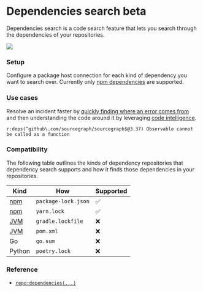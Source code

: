 # Dependencies search <span class="badge badge-beta">beta</span>

Dependencies search is a code search feature that lets you search through the dependencies of your repositories.


<img src="https://storage.googleapis.com/sourcegraph-assets/docs/images/code_search/dependencies-search-usage.png" style="margin-left:0;margin-right:0;"/>

### Setup

Configure a package host connection for each kind of dependency you want to search over. Currently only [npm dependencies](../../integration/npm.md) are supported.

### Use cases

Resolve an incident faster by [quickly finding where an error comes from](https://sourcegraph.com/search?q=context:global+repo:deps%28%5Egithub%5C.com/sourcegraph/sourcegraph%24%403.37%29+Observable+cannot+be+called+as+a+function&patternType=literal) and then understanding the code around it by leveraging [code intelligence](../../code_intelligence/explanations/features.md).<br/>

```sgquery
r:deps(^github\.com/sourcegraph/sourcegraph$@3.37) Observable cannot be called as a function
```

### Compatibility

The following table outlines the kinds of dependency repositories that dependency search supports and how it finds those dependencies in your repositories.

Kind | How | Supported
---- | ------ | ---------
[npm](../../integration/npm.md) | `package-lock.json` | ✅
[npm](../../integration/npm.md) | `yarn.lock` | ✅
[JVM](../../integration/jvm.md) | `gradle.lockfile` | ❌
[JVM](../../integration/jvm.md) | `pom.xml` | ❌
Go | `go.sum` | ❌
Python | `poetry.lock` | ❌

### Reference

- [`repo:dependencies(...)`](../reference/language.md#repo-dependencies)
